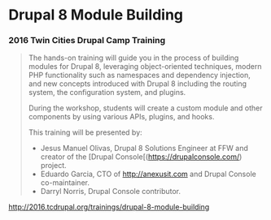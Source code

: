 # Drupal 8 Module Building

### 2016 Twin Cities Drupal Camp Training

> The hands-on training will guide you in the process of building modules for Drupal 8, leveraging object-oriented techniques, modern PHP functionality such as namespaces and dependency injection, and new concepts introduced with Drupal 8 including the routing system, the configuration system, and plugins.
> 
> During the workshop, students will create a custom module and other components by using various APIs, plugins, and hooks.
>
> This training will be presented by:
>  - Jesus Manuel Olivas, Drupal 8 Solutions Engineer at FFW and creator of the [Drupal Console[(https://drupalconsole.com/) project.
>  - Eduardo Garcia, CTO of http://anexusit.com and Drupal Console co-maintainer.
>  - Darryl Norris, Drupal Console contributor.

http://2016.tcdrupal.org/trainings/drupal-8-module-building
